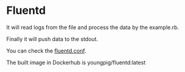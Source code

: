 # Fluentd

It will read logs from the file and process the data by the example.rb.

Finally it will push data to the stdout.

You can check the [fluentd.conf](./fluent.conf).

The built image in Dockerhub is youngpig/fluentd:latest
